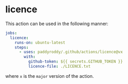 # licence

This action can be used in the following manner:

```yaml
jobs:
  licence:
    runs-on: ubuntu-latest
    steps:
      - uses: paddyroddy/.github/actions/licence@vx
        with:
          github-token: ${{ secrets.GITHUB_TOKEN }}
          licence-file: ./LICENCE.txt
```

where `x` is the `major` version of the action.
